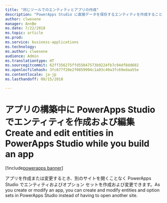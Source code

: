 ```yaml
---
title: "同じツールでのエンティティとアプリの作成"
description: "PowerApps Studio に直接データを保存するエンティティを作成することにより、アプリの構築とエンティティ/スキーマの作成を 1 つのプロセスに統合します。"
author: clwesene
manager: AnnBe
ms.date: 7/22/2018
ms.topic: article
ms.prod: 
ms.service: business-applications
ms.technology: 
ms.author: clwesene
audience: Admin
ms.translationtype: HT
ms.sourcegitcommit: 62ff356275ffd55047573b9224fb7c94df8dd602
ms.openlocfilehash: 3fc677f20e2f0859994c1a03c49a3fc69edaa55e
ms.contentlocale: ja-jp
ms.lasthandoff: 08/15/2018

---
```

# <a name="create-and-edit-entities-in-powerapps-studio-while-you-build-an-app"></a><span data-ttu-id="a33f6-103">アプリの構築中に PowerApps Studio でエンティティを作成および編集</span><span class="sxs-lookup"><span data-stu-id="a33f6-103">Create and edit entities in PowerApps Studio while you build an app</span></span>

[!include[powerapps banner](../includes/powerapps.md)]




<span data-ttu-id="a33f6-104">アプリを作成または変更するとき、別のサイトを開くことなく PowerApps Studio でエンティティおよびオプション セットを作成および変更できます。</span><span class="sxs-lookup"><span data-stu-id="a33f6-104">As you create or modify an app, you can create and modify entities and option sets in PowerApps Studio instead of having to open another site.</span></span>

